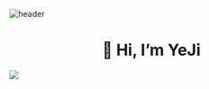 ![header](https://capsule-render.vercel.app/api?type=wave&color=FD755C&height=300&section=header&text=meji's%20github&fontSize=90&fontColor=F8F8F5&animation=fadeIn)

<div align=center><h1>👋 Hi, I’m YeJi </h1></div>     


<img src="https://img.shields.io/badge/Python-3776AB?style=for-the-badge&logo=Python&logoColor=white"/>
